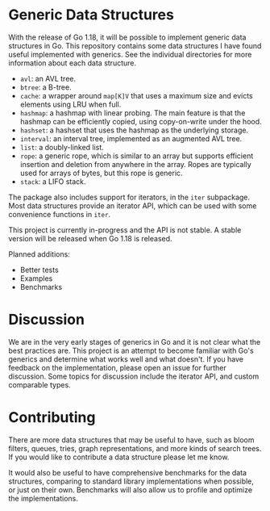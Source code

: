 # Generic Data Structures

With the release of Go 1.18, it will be possible to implement generic data
structures in Go. This repository contains some data structures I have found
useful implemented with generics. See the individual directories for more
information about each data structure.

* `avl`: an AVL tree.
* `btree`: a B-tree.
* `cache`: a wrapper around `map[K]V` that uses a maximum size and evicts
  elements using LRU when full.
* `hashmap`: a hashmap with linear probing. The main feature is that
  the hashmap can be efficiently copied, using copy-on-write under the hood.
* `hashset`: a hashset that uses the hashmap as the underlying storage.
* `interval`: an interval tree, implemented as an augmented AVL tree.
* `list`: a doubly-linked list.
* `rope`: a generic rope, which is similar to an array but supports efficient
  insertion and deletion from anywhere in the array. Ropes are typically used
  for arrays of bytes, but this rope is generic.
* `stack`: a LIFO stack.

The package also includes support for iterators, in the `iter` subpackage.
Most data structures provide an iterator API, which can be used with some
convenience functions in `iter`.

This project is currently in-progress and the API is not stable. A stable
version will be released when Go 1.18 is released.

Planned additions:

* Better tests
* Examples
* Benchmarks

# Discussion

We are in the very early stages of generics in Go and it is not clear what the
best practices are. This project is an attempt to become familiar with Go's
generics and determine what works well and what doesn't. If you have feedback
on the implementation, please open an issue for further discussion. Some topics
for discussion include the iterator API, and custom comparable types.

# Contributing

There are more data structures that may be useful to have, such as bloom
filters, queues, tries, graph representations, and more kinds of search trees.
If you would like to contribute a data structure please let me know.

It would also be useful to have comprehensive benchmarks for the data
structures, comparing to standard library implementations when possible, or
just on their own. Benchmarks will also allow us to profile and optimize
the implementations.
